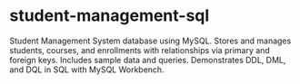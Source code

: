 # student-management-sql
Student Management System database using MySQL. Stores and manages students, courses, and enrollments with relationships via primary and foreign keys. Includes sample data and queries. Demonstrates DDL, DML, and DQL in SQL with MySQL Workbench.
